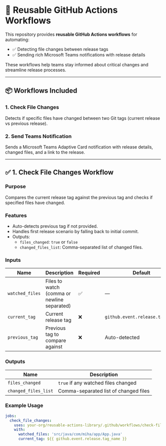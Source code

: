 # 🔄 Reusable GitHub Actions Workflows

This repository provides **reusable GitHub Actions workflows** for automating:

- ✅ Detecting file changes between release tags
- ✅ Sending rich Microsoft Teams notifications with release details

These workflows help teams stay informed about critical changes and streamline release processes.

---

## 📦 Workflows Included

### 1. **Check File Changes**
Detects if specific files have changed between two Git tags (current release vs previous release).

### 2. **Send Teams Notification**
Sends a Microsoft Teams Adaptive Card notification with release details, changed files, and a link to the release.

---

## ✅ 1. Check File Changes Workflow

### **Purpose**
Compares the current release tag against the previous tag and checks if specified files have changed.

### **Features**
- Auto-detects previous tag if not provided.
- Handles first release scenario by falling back to initial commit.
- Outputs:
  - `files_changed`: `true` or `false`
  - `changed_files_list`: Comma-separated list of changed files.

### **Inputs**
| Name           | Description                              | Required | Default |
|---------------|------------------------------------------|----------|---------|
| `watched_files` | Files to watch (comma or newline separated) | ✅ | — |
| `current_tag` | Current release tag                     | ❌ | `github.event.release.tag_name` |
| `previous_tag`| Previous tag to compare against         | ❌ | Auto-detected |

### **Outputs**
| Name                | Description                              |
|---------------------|------------------------------------------|
| `files_changed`     | `true` if any watched files changed     |
| `changed_files_list`| Comma-separated list of changed files   |

### **Example Usage**
```yaml
jobs:
  check_file_changes:
    uses: your-org/reusable-actions-library/.github/workflows/check-file-changes.yml@main
    with:
      watched_files: 'src/java/com/miha/app/App.java'
      current_tag: ${{ github.event.release.tag_name }}
